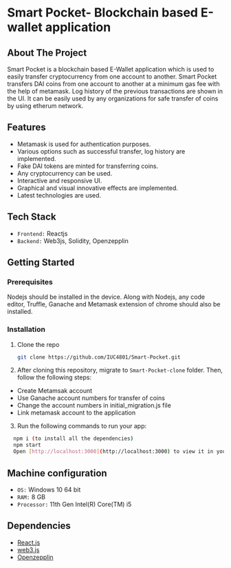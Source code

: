 # Smart Pocket- Blockchain based E-wallet application

## About The Project

Smart Pocket is a blockchain based E-Wallet application which is used to easily transfer cryptocurrency from one account to another. Smart Pocket transfers DAI coins from one account to another at a minimum gas fee with the help of metamask. Log history of the previous transactions are shown in the UI. It can be easily used by any organizations for safe transfer of coins by using etherum network.

## Features

- Metamask is used for authentication purposes.
- Various options such as successful transfer, log history are implemented.
- Fake DAI tokens are minted for transferring coins.
- Any cryptocurrency can be used.
- Interactive and responsive UI.
- Graphical and visual innovative effects are implemented.
- Latest technologies are used.

## Tech Stack

- `Frontend:` Reactjs
- `Backend:` Web3js, Solidity, Openzepplin

<!-- GETTING STARTED -->

## Getting Started

### Prerequisites

Nodejs should be installed in the device. Along with Nodejs, any code editor, Truffle, Ganache and Metamask extension of chrome should also be installed.

### Installation

1. Clone the repo
   ```sh
   git clone https://github.com/IUC4801/Smart-Pocket.git
   ```
2. After cloning this repository, migrate to `Smart-Pocket-clone` folder. Then, follow the following steps:

- Create Metamsak account
- Use Ganache account numbers for transfer of coins
- Change the account numbers in initial_migration.js file
- Link metamask account to the application

3. Run the following commands to run your app:

```bash
  npm i (to install all the dependencies)
  npm start
  Open [http://localhost:3000](http://localhost:3000) to view it in your browser.
```

## Machine configuration

- `OS:` Windows 10 64 bit
- `RAM:` 8 GB
- `Processor:` 11th Gen Intel(R) Core(TM) i5

## Dependencies

- [React.js](https://reactjs.org/)
- [web3.js](https://web3js.readthedocs.io/en/v1.7.3/)
- [Openzepplin](https://openzeppelin.com/)

